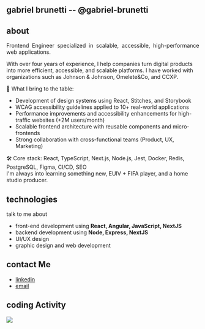 ## gabriel brunetti -- @gabriel-brunetti

## about
<p align='justify'> Frontend Engineer specialized in scalable, accessible, high-performance web applications.

With over four years of experience, I help companies turn digital products into more efficient, accessible, and scalable platforms. I have worked with organizations such as Johnson & Johnson, Omelete&Co, and CCXP.

🚀 What I bring to the table:
- Development of design systems using React, Stitches, and Storybook
- WCAG accessibility guidelines applied to 10+ real-world applications
- Performance improvements and accessibility enhancements for high-traffic websites (+2M users/month)
- Scalable frontend architecture with reusable components and micro-frontends
- Strong collaboration with cross-functional teams (Product, UX, Marketing)

🛠️ Core stack:
React, TypeScript, Next.js, Node.js, Jest, Docker, Redis, PostgreSQL, Figma, CI/CD, SEO<br>I'm always into learning something new, EUIV + FIFA player, and a home studio producer. </p> 

## technologies
talk to me about
- front-end development using **React, Angular, JavaScript, NextJS**
- backend development using **Node, Express, NextJS**
- UI/UX design
- graphic design and web development

## contact Me
- [linkedin](https://www.linkedin.com/in/gabriel-brunetti/)
- [email](gabriel.brunetti1@gmail.com)

## coding Activity
<p align="justify" >
  <img src="https://github-readme-stats.vercel.app/api?username=gabriel-brunetti&count_private=true&show_icons=true&theme=material-palenight" />
</p>


<!--
**gabriel-brunetti/gabriel-brunetti** is a ✨ _special_ ✨ repository because its `README.md` (this file) appears on your GitHub profile.

Here are some ideas to get you started:

- 🔭 I’m currently working on ...
- 🌱 I’m currently learning ...
- 👯 I’m looking to collaborate on ...
- 🤔 I’m looking for help with ...
- 💬 Ask me about ...
- 📫 How to reach me: ...
- 😄 Pronouns: ...
- ⚡ Fun fact: ...
-->
